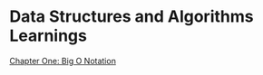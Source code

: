 # Data Structures and Algorithms Learnings

[Chapter One: Big O Notation](https://github.com/ahmadykhan555/data-structures-and-algorithms/blob/master/BigO.md)
